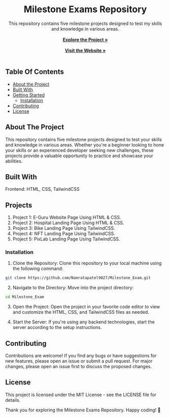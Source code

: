 <p align="center">
  <h1 align="center">Milestone Exams Repository</h1>
  <p align="center">
    This repository contains five milestone projects designed to test my skills and knowledge in various areas.
    <br/>
    <br/>
    <a href="https://github.com/your-username/Milestone_Exam"><strong>Explore the Project »</strong></a>
    <br/>
    <br/>
    <a href="#"><strong>Visit the Website »</strong></a>
    <br/>
    <br/>
  </p>
</p>

## Table Of Contents

* [About the Project](#about-the-project)
* [Built With](#built-with)
* [Getting Started](#getting-started)
  * [Installation](#installation)
* [Contributing](#contributing)
* [License](#license)

## About The Project


This repository contains five milestone projects designed to test your skills and knowledge in various areas. Whether you're a beginner looking to hone your skills or an experienced developer seeking new challenges, these projects provide a valuable opportunity to practice and showcase your abilities.

## Built With

Frontend: HTML, CSS, TailwindCSS

## Projects

1. Project 1: E-Guru Website Page Using HTML & CSS.
2. Project 2: Hospital Landing Page Using HTML & CSS.
3. Project 3: Bike Landing Page Using TailwindCSS.
4. Project 4: NFT Landing Page Using TailwindCSS.
5. Project 5: PixLab Landing Page Using TailwindCSS.

### Installation

1. Clone the Repository: Clone this repository to your local machine using the following command:

```sh
git clone https://github.com/Namratapatel9027/Milestone_Exam.git
```

2. Navigate to the Directory: Move into the project directory:

```sh
cd Milestone_Exam
```

3. Open the Project: Open the project in your favorite code editor to view and customize the HTML, CSS, and TailwindCSS files as needed.

4. Start the Server: If you're using any backend technologies, start the server according to the setup instructions.

## Contributing

Contributions are welcome! If you find any bugs or have suggestions for new features, please open an issue or submit a pull request. For major changes, please open an issue first to discuss the proposed changes.

## License

This project is licensed under the MIT License - see the LICENSE file for details.

Thank you for exploring the Milestone Exams Repository. Happy coding! 🚀
